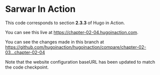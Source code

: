 Sarwar In Action
===============

This code corresponds to section **2.3.3** of Hugo in Action.

You can see this live at https://chapter-02-04.hugoinaction.com.

You can see the changes made in this branch at https://github.com/hugoinaction/hugoinaction/compare/chapter-02-03...chapter-02-04

Note that the website configuration baseURL has been updated to match the code checkpoint.
